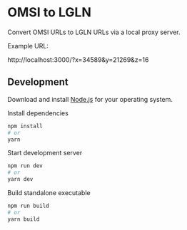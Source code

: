 # OMSI to LGLN

Convert OMSI URLs to LGLN URLs via a local proxy server.

Example URL:

http://localhost:3000/?x=34589&y=21269&z=16

## Development

Download and install [Node.js](https://nodejs.org) for your operating system.

Install dependencies

```bash
npm install
# or
yarn
```

Start development server

```bash
npm run dev
# or
yarn dev
```

Build standalone executable

```bash
npm run build
# or
yarn build
```
